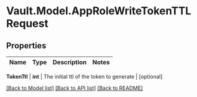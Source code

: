 # Vault.Model.AppRoleWriteTokenTTLRequest

## Properties

Name | Type | Description | Notes
------------ | ------------- | ------------- | -------------

**TokenTtl** | **int** | The initial ttl of the token to generate | [optional] 

[[Back to Model list]](../README.md#documentation-for-models) [[Back to API list]](../README.md#documentation-for-api-endpoints) [[Back to README]](../README.md)

